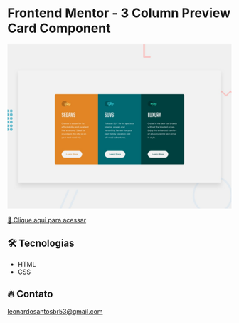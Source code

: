 # Frontend Mentor - 3 Column Preview Card Component

![preview](./.github/preview.jpg)


[🔗 Clique aqui para acessar](https://leonardo21042006.github.io/3-column-preview-card-component/)

## 🛠️ Tecnologias 

- HTML
- CSS


## 🔥 Contato

leonardosantosbr53@gmail.com